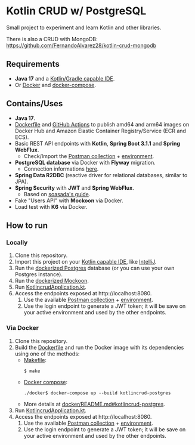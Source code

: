 # Kotlin CRUD w/ PostgreSQL
Small project to experiment and learn Kotlin and other libraries.

There is also a CRUD with MongoDB: https://github.com/FernandoAlvarez28/kotlin-crud-mongodb

## Requirements
- **Java 17** and a [Kotlin/Gradle capable IDE](https://kotlinlang.org/docs/kotlin-ide.html).
- Or [Docker](https://www.docker.com/) and [docker-compose](https://docs.docker.com/compose/).

## Contains/Uses
- **Java 17**.
- [Dockerfile](Dockerfile) and [GitHub Actions](.github/workflows) to publish amd64 and arm64 images on Docker Hub and Amazon Elastic Container Registry/Service (ECR and ECS).
- Basic REST API endpoints with **Kotlin**, **Spring Boot 3.1.1** and **Spring WebFlux**.
  - Check/Import the [Postman collection](docs/fernandos-kotlin-crud.postman_collection.json) + [environment](docs/fernandos-kotlin-crud.postman_environment.json).
- **PostgreSQL database** via Docker with **Flyway** migration.
  - Connection informations [here](docker/README.md#postgres).
- **Spring Data R2DBC** (reactive driver for relational databases, similar to JPA).
- **Spring Security** with **JWT** and **Spring WebFlux**.
  - Based on [soasada's guide](https://github.com/soasada/kotlin-coroutines-webflux-security).
- Fake "Users API" with **Mockoon** via Docker.
- Load test with **K6** via Docker.

## How to run
### Locally
1. Clone this repository.
2. Import this project on your [Kotlin capable IDE](https://kotlinlang.org/docs/kotlin-ide.html), like [IntelliJ](https://www.jetbrains.com/idea/).
3. Run the [dockerized Postgres](docker/README.md#postgres) database (or you can use your own Postgres instance).
4. Run the [dockerized Mockoon](docker/README.md#mockoon).
5. Run [KotlincrudApplication.kt](src/main/kotlin/alvarez/fernando/kotlincrud/KotlincrudApplication.kt).
6. Access the endpoints exposed at http://localhost:8080.
   1. Use the available [Postman collection](docs/fernandos-kotlin-crud.postman_collection.json) + [environment](docs/fernandos-kotlin-crud.postman_environment.json).
   2. Use the login endpoint to generate a JWT token; it will be save on your active environment and used by the other endpoints.

### Via Docker
1. Clone this repository.
2. Build the [Dockerfile](Dockerfile) and run the Docker image with its dependencies using one of the methods:
   - [Makefile](Makefile):
      ```shell
      $ make
      ```
   - [Docker compose](docker/docker-compose.yml):
      ```shell
      ./docker$ docker-compose up --build kotlincrud-postgres
      ```
   - More details at [docker/README.md#kotlincrud-postgres](docker/README.md#kotlincrud-postgres).
6. Run [KotlincrudApplication.kt](src/main/kotlin/alvarez/fernando/kotlincrud/KotlincrudApplication.kt).
7. Access the endpoints exposed at http://localhost:8080.
    1. Use the available [Postman collection](docs/fernandos-kotlin-crud.postman_collection.json) + [environment](docs/fernandos-kotlin-crud.postman_environment.json).
    2. Use the login endpoint to generate a JWT token; it will be save on your active environment and used by the other endpoints.


